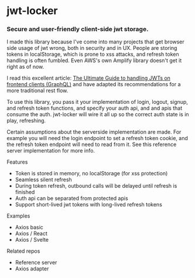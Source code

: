 # jwt-locker

### Secure and user-friendly client-side jwt storage.

I made this library because I've come into many projects that get browser side usage of jwt wrong, both in security and in UX. People are storing tokens
in localStorage, which is prone to xss attacks, and refresh token handling
is often fumbled. Even AWS's own Amplify library doesn't get it right
as of now.

I read this excellent article: [The Ultimate Guide to handling JWTs on frontend clients (GraphQL)](https://hasura.io/blog/best-practices-of-using-jwt-with-graphql) and have adapted its recommendations for a more traditional rest flow.

To use this library, you pass it your implementation of login, logout, signup, and refresh token functions, and specify your auth api, and and apis that consume the auth. jwt-locker will wire it all up so the correct auth state is in play, refreshing.

Certain assumptions about the serverside implementation are made. For example you will need the login endpoint to set a refresh token cookie, and the refresh token endpoint will need to read from it. See this reference server implementation for more info.

Features

- Token is stored in memory, no localStorage (for xss protection)
- Seamless silent refresh
- During token refresh, outbound calls will be delayed until refresh is finished
- Auth api can be separated from protected apis
- Support short-lived jwt tokens with long-lived refresh tokens

Examples

- Axios basic
- Axios / React
- Axios / Svelte

Related repos

- Reference server
- Axios adapter
